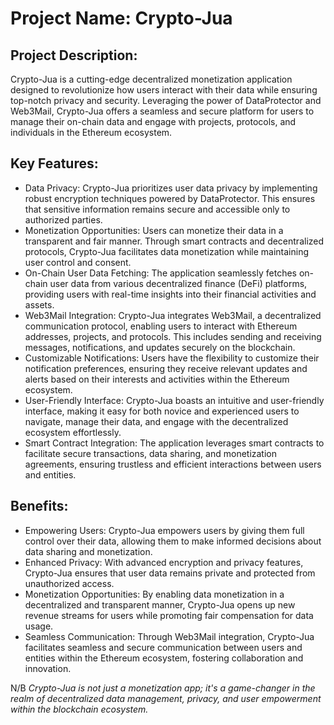 # Project Name: Crypto-Jua

## Project Description:

Crypto-Jua is a cutting-edge decentralized monetization application designed to revolutionize how users interact with their data while ensuring top-notch privacy and security. Leveraging the power of DataProtector and Web3Mail, Crypto-Jua offers a seamless and secure platform for users to manage their on-chain data and engage with projects, protocols, and individuals in the Ethereum ecosystem.

## Key Features:

- Data Privacy: Crypto-Jua prioritizes user data privacy by implementing robust encryption techniques powered by DataProtector. This ensures that sensitive information remains secure and accessible only to authorized parties.
- Monetization Opportunities: Users can monetize their data in a transparent and fair manner. Through smart contracts and decentralized protocols, Crypto-Jua facilitates data monetization while maintaining user control and consent.
- On-Chain User Data Fetching: The application seamlessly fetches on-chain user data from various decentralized finance (DeFi) platforms, providing users with real-time insights into their financial activities and assets.
- Web3Mail Integration: Crypto-Jua integrates Web3Mail, a decentralized communication protocol, enabling users to interact with Ethereum addresses, projects, and protocols. This includes sending and receiving messages, notifications, and updates securely on the blockchain.
- Customizable Notifications: Users have the flexibility to customize their notification preferences, ensuring they receive relevant updates and alerts based on their interests and activities within the Ethereum ecosystem.
- User-Friendly Interface: Crypto-Jua boasts an intuitive and user-friendly interface, making it easy for both novice and experienced users to navigate, manage their data, and engage with the decentralized ecosystem effortlessly.
- Smart Contract Integration: The application leverages smart contracts to facilitate secure transactions, data sharing, and monetization agreements, ensuring trustless and efficient interactions between users and entities.

## Benefits:

- Empowering Users: Crypto-Jua empowers users by giving them full control over their data, allowing them to make informed decisions about data sharing and monetization.
- Enhanced Privacy: With advanced encryption and privacy features, Crypto-Jua ensures that user data remains private and protected from unauthorized access.
- Monetization Opportunities: By enabling data monetization in a decentralized and transparent manner, Crypto-Jua opens up new revenue streams for users while promoting fair compensation for data usage.
- Seamless Communication: Through Web3Mail integration, Crypto-Jua facilitates seamless and secure communication between users and entities within the Ethereum ecosystem, fostering collaboration and innovation.

N/B *Crypto-Jua is not just a monetization app; it's a game-changer in the realm of decentralized data management, privacy, and user empowerment within the blockchain ecosystem.*
